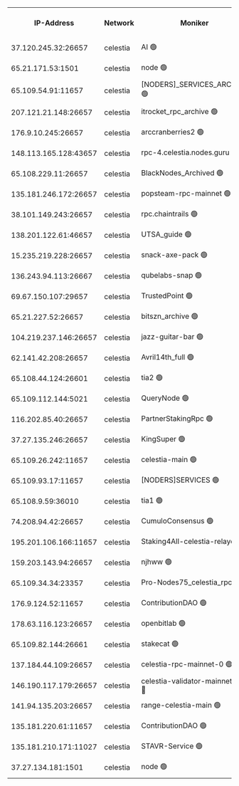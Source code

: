 


<table><tr><th>IP-Address</th><th>Network</th><th>Moniker</th><th>Latest Block Height</th><th>Earliest Block Height</th><th>Catching Up</th><th>Tx Index</th><th>Voting Power</th><th>Scan Time</th></tr><tr><td>37.120.245.32:26657</td><td>celestia</td><td>AI 🟢</td><td>2527217</td><td>1</td><td>False</td><td>off</td><td>0</td><td>2024-10-09T17:55:29.137845081UTC</td></tr><tr><td>65.21.171.53:1501</td><td>celestia</td><td>node 🟢</td><td>2527217</td><td>1</td><td>False</td><td>on</td><td>0</td><td>2024-10-09T17:55:31.603275775UTC</td></tr><tr><td>65.109.54.91:11657</td><td>celestia</td><td>[NODERS]_SERVICES_ARCHIVE 🟢</td><td>2527221</td><td>1</td><td>False</td><td>on</td><td>0</td><td>2024-10-09T17:56:09.102947900UTC</td></tr><tr><td>207.121.21.148:26657</td><td>celestia</td><td>itrocket_rpc_archive 🟢</td><td>2527221</td><td>1</td><td>False</td><td>on</td><td>0</td><td>2024-10-09T17:56:10.038287599UTC</td></tr><tr><td>176.9.10.245:26657</td><td>celestia</td><td>arccranberries2 🟢</td><td>2527224</td><td>1</td><td>False</td><td>on</td><td>0</td><td>2024-10-09T17:56:50.456529857UTC</td></tr><tr><td>148.113.165.128:43657</td><td>celestia</td><td>rpc-4.celestia.nodes.guru 🟢</td><td>2527226</td><td>1</td><td>False</td><td>on</td><td>0</td><td>2024-10-09T17:57:16.111646122UTC</td></tr><tr><td>65.108.229.11:26657</td><td>celestia</td><td>BlackNodes_Archived 🟢</td><td>2527232</td><td>1</td><td>False</td><td>off</td><td>0</td><td>2024-10-09T17:58:21.294052990UTC</td></tr><tr><td>135.181.246.172:26657</td><td>celestia</td><td>popsteam-rpc-mainnet 🟢</td><td>2527234</td><td>1</td><td>False</td><td>on</td><td>0</td><td>2024-10-09T17:58:50.944437000UTC</td></tr><tr><td>38.101.149.243:26657</td><td>celestia</td><td>rpc.chaintrails 🟢</td><td>2527235</td><td>1</td><td>False</td><td>on</td><td>0</td><td>2024-10-09T17:59:04.653399185UTC</td></tr><tr><td>138.201.122.61:46657</td><td>celestia</td><td>UTSA_guide 🟢</td><td>2527238</td><td>1</td><td>False</td><td>on</td><td>0</td><td>2024-10-09T17:59:36.008997306UTC</td></tr><tr><td>15.235.219.228:26657</td><td>celestia</td><td>snack-axe-pack 🟢</td><td>2527238</td><td>1</td><td>False</td><td>off</td><td>0</td><td>2024-10-09T17:59:36.981940692UTC</td></tr><tr><td>136.243.94.113:26667</td><td>celestia</td><td>qubelabs-snap 🟢</td><td>2527240</td><td>1</td><td>False</td><td>on</td><td>0</td><td>2024-10-09T18:00:06.947560327UTC</td></tr><tr><td>69.67.150.107:29657</td><td>celestia</td><td>TrustedPoint 🟢</td><td>2527241</td><td>1</td><td>False</td><td>on</td><td>0</td><td>2024-10-09T18:00:20.203513385UTC</td></tr><tr><td>65.21.227.52:26657</td><td>celestia</td><td>bitszn_archive 🟢</td><td>2527245</td><td>1</td><td>False</td><td>on</td><td>0</td><td>2024-10-09T18:01:06.693707690UTC</td></tr><tr><td>104.219.237.146:26657</td><td>celestia</td><td>jazz-guitar-bar 🟢</td><td>2527249</td><td>1</td><td>False</td><td>off</td><td>0</td><td>2024-10-09T18:01:54.433428155UTC</td></tr><tr><td>62.141.42.208:26657</td><td>celestia</td><td>Avril14th_full 🟢</td><td>2527251</td><td>1</td><td>False</td><td>on</td><td>0</td><td>2024-10-09T18:02:17.529420892UTC</td></tr><tr><td>65.108.44.124:26601</td><td>celestia</td><td>tia2 🟢</td><td>2371494</td><td>339581</td><td>False</td><td>on</td><td>0</td><td>2024-10-09T17:55:42.296315886UTC</td></tr><tr><td>65.109.112.144:5021</td><td>celestia</td><td>QueryNode 🟢</td><td>2371494</td><td>1406226</td><td>False</td><td>off</td><td>0</td><td>2024-10-09T17:59:45.609125879UTC</td></tr><tr><td>116.202.85.40:26657</td><td>celestia</td><td>PartnerStakingRpc 🟢</td><td>2371494</td><td>1588231</td><td>False</td><td>on</td><td>0</td><td>2024-10-09T17:55:42.566083919UTC</td></tr><tr><td>37.27.135.246:26657</td><td>celestia</td><td>KingSuper 🟢</td><td>2371494</td><td>1814358</td><td>False</td><td>off</td><td>0</td><td>2024-10-09T17:56:35.799774872UTC</td></tr><tr><td>65.109.26.242:11657</td><td>celestia</td><td>celestia-main 🟢</td><td>2527239</td><td>2362846</td><td>False</td><td>on</td><td>0</td><td>2024-10-09T17:59:50.172718287UTC</td></tr><tr><td>65.109.93.17:11657</td><td>celestia</td><td>[NODERS]SERVICES 🟢</td><td>2527236</td><td>2371581</td><td>False</td><td>on</td><td>0</td><td>2024-10-09T17:59:21.269676135UTC</td></tr><tr><td>65.108.9.59:36010</td><td>celestia</td><td>tia1 🟢</td><td>2527221</td><td>2372045</td><td>False</td><td>on</td><td>0</td><td>2024-10-09T17:56:14.601493039UTC</td></tr><tr><td>74.208.94.42:26657</td><td>celestia</td><td>CumuloConsensus 🟢</td><td>2527228</td><td>2384001</td><td>False</td><td>on</td><td>0</td><td>2024-10-09T17:57:36.113501504UTC</td></tr><tr><td>195.201.106.166:11657</td><td>celestia</td><td>Staking4All-celestia-relayer 🟢</td><td>2527253</td><td>2399575</td><td>False</td><td>off</td><td>0</td><td>2024-10-09T18:02:33.028096338UTC</td></tr><tr><td>159.203.143.94:26657</td><td>celestia</td><td>njhww 🟢</td><td>2527228</td><td>2406267</td><td>False</td><td>off</td><td>0</td><td>2024-10-09T17:57:42.939462887UTC</td></tr><tr><td>65.109.34.34:23357</td><td>celestia</td><td>Pro-Nodes75_celestia_rpc 🟢</td><td>2527234</td><td>2406273</td><td>False</td><td>on</td><td>0</td><td>2024-10-09T17:58:50.559798679UTC</td></tr><tr><td>176.9.124.52:11657</td><td>celestia</td><td>ContributionDAO 🟢</td><td>2527245</td><td>2419178</td><td>False</td><td>on</td><td>0</td><td>2024-10-09T18:01:06.285013875UTC</td></tr><tr><td>178.63.116.123:26657</td><td>celestia</td><td>openbitlab 🟢</td><td>2527220</td><td>2479826</td><td>False</td><td>on</td><td>0</td><td>2024-10-09T17:56:00.248327839UTC</td></tr><tr><td>65.109.82.144:26661</td><td>celestia</td><td>stakecat 🟢</td><td>2527236</td><td>2509501</td><td>False</td><td>on</td><td>0</td><td>2024-10-09T17:59:19.625327210UTC</td></tr><tr><td>137.184.44.109:26657</td><td>celestia</td><td>celestia-rpc-mainnet-0 🟢</td><td>2527236</td><td>2517150</td><td>False</td><td>on</td><td>0</td><td>2024-10-09T17:59:20.685206450UTC</td></tr><tr><td>146.190.117.179:26657</td><td>celestia</td><td>celestia-validator-mainnet-0 🔴</td><td>2527246</td><td>2517150</td><td>False</td><td>off</td><td>5000002</td><td>2024-10-09T18:01:17.932088100UTC</td></tr><tr><td>141.94.135.203:26657</td><td>celestia</td><td>range-celestia-main 🟢</td><td>2527219</td><td>2518374</td><td>False</td><td>on</td><td>0</td><td>2024-10-09T17:55:47.463695319UTC</td></tr><tr><td>135.181.220.61:11657</td><td>celestia</td><td>ContributionDAO 🟢</td><td>2527232</td><td>2522031</td><td>False</td><td>off</td><td>0</td><td>2024-10-09T17:58:20.875042382UTC</td></tr><tr><td>135.181.210.171:11027</td><td>celestia</td><td>STAVR-Service 🟢</td><td>2527218</td><td>2525001</td><td>False</td><td>on</td><td>0</td><td>2024-10-09T17:55:45.032153272UTC</td></tr><tr><td>37.27.134.181:1501</td><td>celestia</td><td>node 🟢</td><td>2527230</td><td>2527200</td><td>False</td><td>off</td><td>0</td><td>2024-10-09T17:57:55.801632268UTC</td></tr></table>